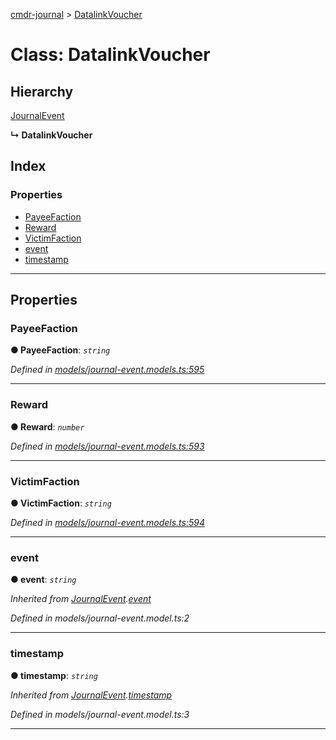 [cmdr-journal](../README.md) > [DatalinkVoucher](../classes/datalinkvoucher.md)



# Class: DatalinkVoucher

## Hierarchy


 [JournalEvent](journalevent.md)

**↳ DatalinkVoucher**







## Index

### Properties

* [PayeeFaction](datalinkvoucher.md#payeefaction)
* [Reward](datalinkvoucher.md#reward)
* [VictimFaction](datalinkvoucher.md#victimfaction)
* [event](datalinkvoucher.md#event)
* [timestamp](datalinkvoucher.md#timestamp)



---
## Properties
<a id="payeefaction"></a>

###  PayeeFaction

**●  PayeeFaction**:  *`string`* 

*Defined in [models/journal-event.models.ts:595](https://github.com/chrisbruford/cmdr-journal/blob/52f6f4c/src/models/journal-event.models.ts#L595)*





___

<a id="reward"></a>

###  Reward

**●  Reward**:  *`number`* 

*Defined in [models/journal-event.models.ts:593](https://github.com/chrisbruford/cmdr-journal/blob/52f6f4c/src/models/journal-event.models.ts#L593)*





___

<a id="victimfaction"></a>

###  VictimFaction

**●  VictimFaction**:  *`string`* 

*Defined in [models/journal-event.models.ts:594](https://github.com/chrisbruford/cmdr-journal/blob/52f6f4c/src/models/journal-event.models.ts#L594)*





___

<a id="event"></a>

###  event

**●  event**:  *`string`* 

*Inherited from [JournalEvent](journalevent.md).[event](journalevent.md#event)*

*Defined in models/journal-event.model.ts:2*





___

<a id="timestamp"></a>

###  timestamp

**●  timestamp**:  *`string`* 

*Inherited from [JournalEvent](journalevent.md).[timestamp](journalevent.md#timestamp)*

*Defined in models/journal-event.model.ts:3*





___



